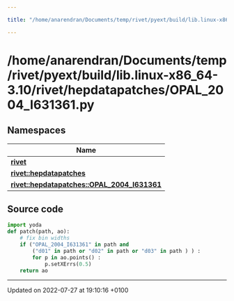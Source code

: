 ```yaml
---

title: "/home/anarendran/Documents/temp/rivet/pyext/build/lib.linux-x86_64-3.10/rivet/hepdatapatches/OPAL_2004_I631361.py"

---
```


# /home/anarendran/Documents/temp/rivet/pyext/build/lib.linux-x86_64-3.10/rivet/hepdatapatches/OPAL_2004_I631361.py



## Namespaces

| Name           |
| -------------- |
| **[rivet](http://example.org/namespaces/namespacerivet/)**  |
| **[rivet::hepdatapatches](http://example.org/namespaces/namespacerivet_1_1hepdatapatches/)**  |
| **[rivet::hepdatapatches::OPAL_2004_I631361](http://example.org/namespaces/namespacerivet_1_1hepdatapatches_1_1opal__2004__i631361/)**  |




## Source code

```python
import yoda
def patch(path, ao):
    # fix bin widths
    if ("OPAL_2004_I631361" in path and
        ("d01" in path or "d02" in path or "d03" in path ) ) :
        for p in ao.points() :
            p.setXErrs(0.5)
    return ao
```


-------------------------------

Updated on 2022-07-27 at 19:10:16 +0100
